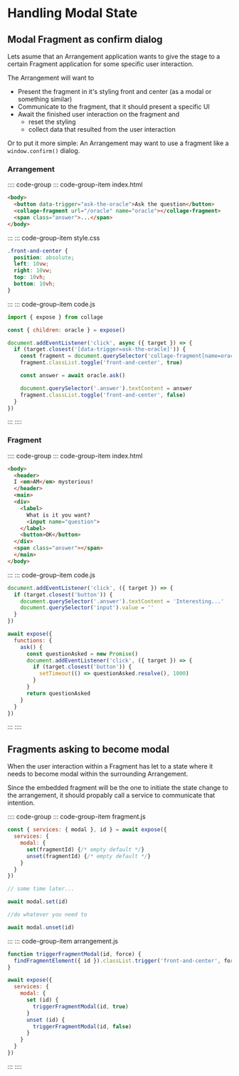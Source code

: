 # Handling Modal State


## Modal Fragment as confirm dialog

Lets asume that an Arrangement application wants to give the stage to a certain Fragment application for some specific user interaction.

The Arrangement will want to
 * Present the fragment in it's styling front and center (as a modal or something similar)
 * Communicate to the fragment, that it should present a specific UI
 * Await the finished user interaction on the fragment and
   - reset the styling
   - collect data that resulted from the user interaction

Or to put it more simple: An Arrangement may want to use a fragment like a `window.confirm()` dialog.


### Arrangement

:::: code-group
::: code-group-item index.html
```html
<body>
  <button data-trigger="ask-the-oracle">Ask the question</button>
  <collage-fragment url="/oracle" name="oracle"></collage-fragment>
  <span class="answer">...</span>
</body>
```

:::
::: code-group-item style.css
```css
.front-and-center {
  position: absolute;
  left: 10vw;
  right: 10vw;
  top: 10vh;
  bottom: 10vh;
}
```

:::
::: code-group-item code.js
```javascript
import { expose } from collage

const { children: oracle } = expose()

document.addEventListener('click', async ({ target }) => {
  if (target.closest('[data-trigger=ask-the-oracle]')) {
    const fragment = document.querySelector('collage-fragment[name=oracle]')
    fragment.classList.toggle('front-and-center', true)

    const answer = await oracle.ask()

    document.querySelector('.answer').textContent = answer
    fragment.classList.toggle('front-and-center', false)
  }
})
```

:::
::::

### Fragment

:::: code-group
::: code-group-item index.html
```html
<body>
  <header>
  I <em>AM</em> mysterious!
  </header>
  <main>
  <div>
    <label>
      What is it you want?
      <input name="question">
    </label>
    <button>OK</button>
  </div>
  <span class="answer"></span>
  </main>
</body>
```

:::
::: code-group-item code.js
```javascript
document.addEventListener('click', ({ target }) => {
  if (target.closest('button')) {
    document.querySelector('.answer').textContent = 'Interesting...'
    document.querySelector('input').value = ''
  }
})

await expose({
  functions: {
    ask() {
      const questionAsked = new Promise()
      document.addEventListener('click', ({ target }) => {
        if (target.closest('button')) {
          setTimeout(() => questionAsked.resolve(), 1000)
        }
      }
      return questionAsked
    }
  }
})
```
:::
::::

## Fragments asking to become modal

When the user interaction within a Fragment has let to a state where it needs
to become modal within the surrounding Arrangement.

Since the embedded fragment will be the one to initiate the state change to the
arrangement, it should propably call a service to communicate that intention.

:::: code-group
::: code-group-item fragment.js
```javascript
const { services: { modal }, id } = await expose({
  services: {
    modal: {
      set(fragmentId) {/* empty default */}
      unset(fragmentId) {/* empty default */}
    }
  }
})

// some time later...

await modal.set(id)

//do whatever you need to

await modal.unset(id)
```

:::
::: code-group-item arrangement.js
```javascript
function triggerFragmentModal(id, force) {
  findFragmentElement({ id }).classList.trigger('front-and-center', force)
}

await expose({
  services: {
    modal: {
      set (id) {
        triggerFragmentModal(id, true)
      }
      unset (id) {
        triggerFragmentModal(id, false)
      }
    }
  }
})
```
:::
::::
